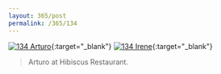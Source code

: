 ```yaml
---
layout: 365/post
permalink: /365/134
---
```


[![134 Arturo](https://c2.staticflickr.com/2/1716/24296057890_b48ef9c742_c.jpg)](https://www.flickr.com/photos/131440297@N08/24296057890/){:target="_blank"}
[![134 Irene](https://c2.staticflickr.com/2/1478/24508678261_a9d5da7a08_c.jpg)](https://www.flickr.com/photos/25124902@N04/24508678261/){:target="_blank"}


>

> Arturo at Hibiscus Restaurant.
